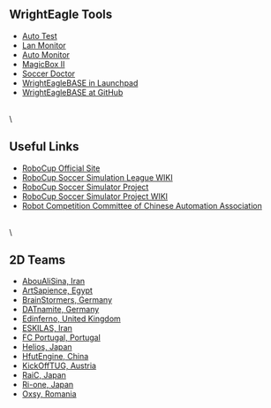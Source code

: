 WrightEagle Tools
-----

-   [Auto Test](https://github.com/wrighteagle2d/autotest2d)
-   [Lan Monitor](https://github.com/wrighteagle2d/lanmonitor)
-   [Auto Monitor](tools/automonitor.tar.gz)
-   [MagicBox II](tools/magicbox2.rar)
-   [Soccer Doctor](tools/soccerdoctor.rar)
-   [WrightEagleBASE in
    Launchpad](https://launchpad.net/wrighteaglebase)
-   [WrightEagleBASE at
    GitHub](https://github.com/wrighteagle2d/wrighteaglebase)

\
\


Useful Links
-----------

-   [RoboCup Official Site](http://www.robocup.org/)
-   [RoboCup Soccer Simulation League
    WIKI](http://wiki.robocup.org/wiki/Soccer_Simulation_League)
-   [RoboCup Soccer Simulator
    Project](http://sourceforge.net/projects/sserver/)
-   [RoboCup Soccer Simulator Project
    WIKI](http://sourceforge.net/apps/mediawiki/sserver/index.php?title=Main_Page)
-   [Robot Competition Committee of Chinese Automation
    Association](http://www.rcccaa.org/)

\
\


2D Teams
--------

-   [AbouAliSina, Iran](http://www.aboualisinasch.ir/)
-   [ArtSapience,
    Egypt](http://met.guc.edu.eg/Research/Division.aspx?resFieldid=40)
-   [BrainStormers,
    Germany](http://www.informatik.uni-freiburg.de/~tgabel/brainstormers/bs2d_home.html)
-   [DATnamite, Germany](http://www.dainamite.de/)
-   [Edinferno, United
    Kingdom](http://wcms.inf.ed.ac.uk/ipab/robocup)
-   [ESKILAS, Iran](http://eskilas.allamehelli.ir/)
-   [FC Portugal, Portugal](http://www.ieeta.pt/robocup/)
-   [Helios, Japan](http://rctools.sourceforge.jp/pukiwiki/)
-   [HfutEngine, China](http://210.45.251.3/hfutengine/)
-   [KickOffTUG, Austria](http://kickofftug.tugraz.at/jcms/)
-   [RaiC, Japan](http://www.fukui-net.ac.jp/~tomomi)
-   [Ri-one, Japan](http://www.pj.is.ritsumei.ac.jp/ri-one/)
-   [Oxsy, Romania](http://www.oxsy.ro/blog/)

